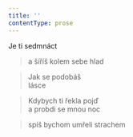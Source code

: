 ```yaml
---
title: ''
contentType: prose
---
```


>   

>   

Je ti sedmnáct

> a šíříš kolem sebe hlad

> Jak se podobáš  
> lásce

> Kdybych ti řekla pojď  
> a probdi se mnou noc

> spíš bychom umřeli strachem
